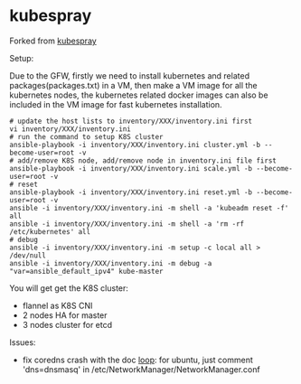 # kubespray
Forked from [kubespray](https://github.com/kubernetes-sigs/kubespray)

Setup:

Due to the GFW, firstly we need to install kubernetes and related packages(packages.txt) in a VM,
 then make a VM image for all the kubernetes nodes, the kubernetes related docker images can also
be included in the VM image for fast kubernetes installation.

```ShellSession
# update the host lists to inventory/XXX/inventory.ini first
vi inventory/XXX/inventory.ini
# run the command to setup K8S cluster
ansible-playbook -i inventory/XXX/inventory.ini cluster.yml -b --become-user=root -v
# add/remove K8S node, add/remove node in inventory.ini file first
ansible-playbook -i inventory/XXX/inventory.ini scale.yml -b --become-user=root -v
# reset
ansible-playbook -i inventory/XXX/inventory.ini reset.yml -b --become-user=root -v
ansible -i inventory/XXX/inventory.ini -m shell -a 'kubeadm reset -f' all
ansible -i inventory/XXX/inventory.ini -m shell -a 'rm -rf /etc/kubernetes' all
# debug
ansible -i inventory/XXX/inventory.ini -m setup -c local all > /dev/null
ansible -i inventory/XXX/inventory.ini -m debug -a "var=ansible_default_ipv4" kube-master
```

You will get get the K8S cluster:

- flannel as K8S CNI
- 2 nodes HA for master
- 3 nodes cluster for etcd


Issues:
- fix coredns crash with the doc [loop](https://coredns.io/plugins/loop/#troubleshooting): for ubuntu, just comment 'dns=dnsmasq' in /etc/NetworkManager/NetworkManager.conf